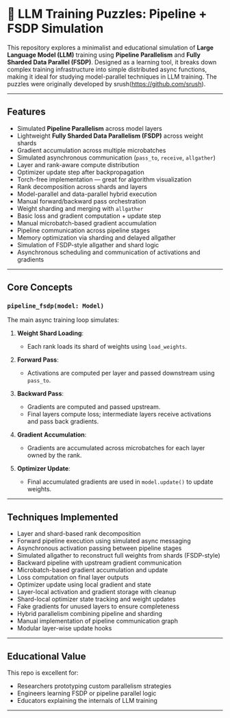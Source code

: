 # 🔧 LLM Training Puzzles: Pipeline + FSDP Simulation

This repository explores a minimalist and educational simulation of **Large Language Model (LLM)** training using **Pipeline Parallelism** and **Fully Sharded Data Parallel (FSDP)**. Designed as a learning tool, it breaks down complex training infrastructure into simple distributed async functions, making it ideal for studying model-parallel techniques in LLM training. The puzzles were originally developed by srush(https://github.com/srush).

---

## Features

- Simulated **Pipeline Parallelism** across model layers
- Lightweight **Fully Sharded Data Parallelism (FSDP)** across weight shards
- Gradient accumulation across multiple microbatches
- Simulated asynchronous communication (`pass_to`, `receive`, `allgather`)
- Layer and rank-aware compute distribution
- Optimizer update step after backpropagation
- Torch-free implementation — great for algorithm visualization
- Rank decomposition across shards and layers
- Model-parallel and data-parallel hybrid execution
- Manual forward/backward pass orchestration
- Weight sharding and merging with `allgather`
- Basic loss and gradient computation + update step
- Manual microbatch-based gradient accumulation
- Pipeline communication across pipeline stages
- Memory optimization via sharding and delayed allgather
- Simulation of FSDP-style allgather and shard logic
- Asynchronous scheduling and communication of activations and gradients


---

## Core Concepts

### `pipeline_fsdp(model: Model)`

The main async training loop simulates:

1. **Weight Shard Loading**:

   - Each rank loads its shard of weights using `load_weights`.

2. **Forward Pass**:

   - Activations are computed per layer and passed downstream using `pass_to`.

3. **Backward Pass**:

   - Gradients are computed and passed upstream.
   - Final layers compute loss; intermediate layers receive activations and pass back gradients.

4. **Gradient Accumulation**:

   - Gradients are accumulated across microbatches for each layer owned by the rank.

5. **Optimizer Update**:

   - Final accumulated gradients are used in `model.update()` to update weights.

---

## Techniques Implemented

- Layer and shard-based rank decomposition
- Forward pipeline execution using simulated async messaging
- Asynchronous activation passing between pipeline stages
- Simulated allgather to reconstruct full weights from shards (FSDP-style)
- Backward pipeline with upstream gradient communication
- Microbatch-based gradient accumulation and update
- Loss computation on final layer outputs
- Optimizer update using local gradient and state
- Layer-local activation and gradient storage with cleanup
- Shard-local optimizer state tracking and weight updates
- Fake gradients for unused layers to ensure completeness
- Hybrid parallelism combining pipeline and sharding
- Manual implementation of pipeline communication graph
- Modular layer-wise update hooks

---

## Educational Value

This repo is excellent for:

- Researchers prototyping custom parallelism strategies
- Engineers learning FSDP or pipeline parallel logic
- Educators explaining the internals of LLM training

---


